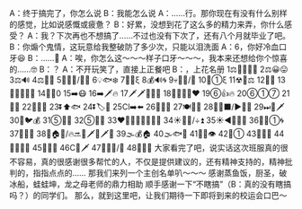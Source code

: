 A：终于搞完了，你怎么说
B：我能怎么说
A：……行。那你现在有没有什么别样的感觉，比如说感慨或疲惫？
B：好累，没想到花了这么多的精力来弄，你什么感受？
A：我？下次再也不想搞了……不过也没有下次了，还有八个月就毕业了吧。
B：你煽个鬼情，这玩意给我整破防了多少次，只能以泪洗面
A：6，你好冷血口牙😆
B：……🤬
A：唉，你怎么这～～～样子口牙～～～，我本来还想给你个惊喜的……🤓
B：？
A：不开玩笑了，直接上正餐吧
B：，上花名册
1⚖🔴🌲🌲🌲 
2⚖😀😛 
3⚖🔊 
4⚖👶💦 
5🤪🏰💦/🧛‍♂️ 
6💡🐟❄️ 
7💨🦌ξ 
8💰🔊🌀 
9💀🧚‍♂️/🐲 
10🍎①ξ 
11☢🌙⚖ 
12🐯🦅 
13🧟‍♂️👶🧚‍♂️ 
14👵👶0 
15➡️😷 
16➡️🗡🔥 
17🗡🗡🌲🌲🌲 
18🌲🌲🌲🚫❤️ 
19⑥👍🔥 
20⑥①⑦ 
21🐔🐔 
22🦌😵🚨 
23⏬⬆️🐟 
24⏬🏷👩 
25Cl➡️⬅️ 
26🐴🍄🌸 
27🍽🧔🏰 
28👥💍⬛️/▶️🐴🐝 
29⏭🍎🗡 
30🐶🐦💰 
31⑤🍴🦅 
32⑤🍄🥛 
33❤️👨‍👩‍👧‍👦🌲🌲🌲 
34☀️👕🔥/÷⏫ 
35☀️◀️🌲🌲🌲 
36👴👵①🌀 
37📃🧔🌊 
38📃🏠🏰/🔥🔜🥔🗡🥔🗡🥔 
39🌫💰🏠 
40🌫🐟🍚 
41🐷🏅👁 
42🐷① 
43🐷👶🌀 
44🧟‍♀️🧚‍♀️ 
45👞👕🍋 
46C👶🗡 
47💄🌅😪/🐸 
48📃🥣🦅
大家看完了吧，说实话这次班服真的很不容易，真的很感谢很多帮忙的人，不仅是提供建议的，还有精神支持的，精神批判的，指指点点的……
那我们来列一个主创名单叭～～～
感谢蒸鱼饭，厨圣，破冰船，蛙蛙坤，龙之母老师的鼎力相助
顺手感谢一下“不瞎搞”（B：真的没有瞎搞吗？）的同学们。
那么，就到这里吧，让我们期待一下即将到来的校运会口巴～
